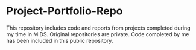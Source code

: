 # Project-Portfolio-Repo
This repository includes code and reports from projects completed during my time in MIDS. Original repositories are private. Code completed by me has been included in this public repository.
